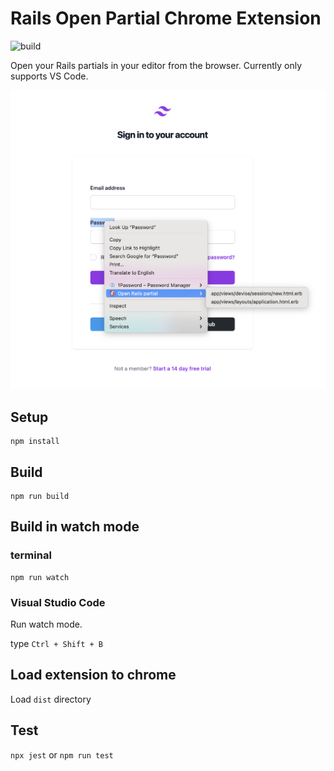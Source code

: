 # Rails Open Partial Chrome Extension

![build](https://github.com/dewski/rails-open-partial-chrome-extension/workflows/build/badge.svg)

Open your Rails partials in your editor from the browser. Currently only supports VS Code.

![](./screenshot.png)

## Setup

```
npm install
```

## Build

```
npm run build
```

## Build in watch mode

### terminal

```
npm run watch
```

### Visual Studio Code

Run watch mode.

type `Ctrl + Shift + B`

## Load extension to chrome

Load `dist` directory

## Test
`npx jest` or `npm run test`
